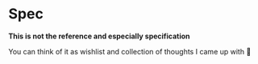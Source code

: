 # Spec

**This is not the reference and especially specification**

You can think of it as wishlist and collection of thoughts I came up with 🙂

